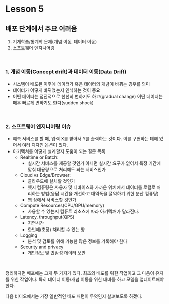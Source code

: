 # Lesson 5

## 배포 단계에서 주요 어려움

1. 기계학습/통계학 문제(개념 이동, 데이터 이동)
2. 소프트웨어 엔지니어링

<br>

### 1. 개념 이동(Concept drift)과 데이터 이동(Data Drift)

* 시스템이 배포된 이후에 데이터가 혹은 데이터의 개념이 바뀌는 경우를 의미
* 데이터가 어떻게 바뀌었는지 인식하는 것이 중요
* 어떤 데이터는 점진적으로 천천히 변하기도 하고(gradual change) 어떤 데이터는 매우 빠르게 변하기도 한다(sudden shock)

<br>

### 2. 소프트웨어 엔지니어링 이슈

* 예측 서비스를 할 때, 입력 X를 받아서 Y를 출력하는 것이다. 이를 구현하는 데에 있어서 여러 디자인 옵션이 있다. 
* 아키텍쳐를 어떻게 설계할지 도움이 되는 질문 목록
    - Realtime or Batch: 
        - 실시간 서비스를 제공할 것인가 아니면 실시간 요구가 없어서 특정 기간에 맞춰 대용량으로 처리해도 되는 서비스인가
    - Cloud vs Edge/Browser:
        - 클라우드에 설치할 것인가 
        - 엣지 컴퓨팅은 사용자 및 디바이스와 가까운 위치에서 데이터를 로컬로 처리하는 방법(응답 시간을 개선하고 대역폭을 절약하기 위한 분산 컴퓨팅)
        - 웹 상에서 서비스할 것인가
    - Compute Resources(CPU/GPU/memory)
        - 사용할 수 있는지 컴퓨트 리소스에 따라 아키텍쳐가 달라진다.
    - Latency, throughput(QPS)
        - 지연시간
        - 한번에(초당) 처리할 수 있는 양    
    - Logging
        - 분석 및 검토를 위해 가능한 많은 정보를 기록해야 한다
    - Security and privacy
        - 개인정보 및 민감성 데이터 보안

<br>

정리하자면 배포에는 크게 두 가지가 있다.
최초의 배포를 위한 작업이고 그 다음이 유지를 위한 작업이다. 특히 데이터 이동/개념 이동을 위한 대비를 하고 모델을 업데이트해야 한다.

다음 비디오에서는 가장 일반적인 배포 패턴이 무엇인지 살펴보도록 하겠다.